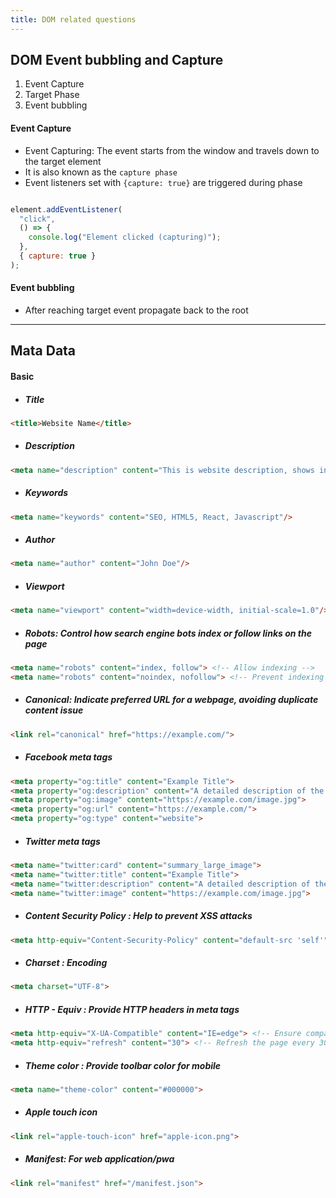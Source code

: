 ```yaml
---
title: DOM related questions 
---
```


## DOM Event bubbling and Capture 

1. Event Capture 
2. Target Phase 
3. Event bubbling 
#### Event Capture 
- Event Capturing: The event starts from the window and travels down to the target element 
- It is also known as the `capture phase`
- Event listeners set with `{capture: true}` are triggered during phase 
```javascript

element.addEventListener(
  "click",
  () => {
    console.log("Element clicked (capturing)");
  },
  { capture: true }
);
```

#### Event bubbling 
- After reaching target event propagate back to the root 

___

## Mata Data 

#### Basic 

- ##### Title
```html
<title>Website Name</title>

```

- ##### Description 
```html
<meta name="description" content="This is website description, shows in search result"/>
```

- ##### Keywords
```html
<meta name="keywords" content="SEO, HTML5, React, Javascript"/>
```

- ##### Author 
```html
<meta name="author" content="John Doe"/>
```

- ##### Viewport
```html
<meta name="viewport" content="width=device-width, initial-scale=1.0"/> 
```

- ##### Robots: Control how search engine bots index or follow links on the page 
```html
<meta name="robots" content="index, follow"> <!-- Allow indexing -->
<meta name="robots" content="noindex, nofollow"> <!-- Prevent indexing -->
```

- ##### Canonical: Indicate preferred URL for a webpage, avoiding duplicate  content issue 
```html
<link rel="canonical" href="https://example.com/">
```

- ##### Facebook meta tags 
```html
<meta property="og:title" content="Example Title">
<meta property="og:description" content="A detailed description of the page.">
<meta property="og:image" content="https://example.com/image.jpg">
<meta property="og:url" content="https://example.com/">
<meta property="og:type" content="website">
```

- ##### Twitter meta tags
```html
<meta name="twitter:card" content="summary_large_image">
<meta name="twitter:title" content="Example Title">
<meta name="twitter:description" content="A detailed description of the page.">
<meta name="twitter:image" content="https://example.com/image.jpg">
```

- ##### Content Security Policy : Help to prevent XSS attacks 
```html
<meta http-equiv="Content-Security-Policy" content="default-src 'self'">
```

- ##### Charset : Encoding 

```html
<meta charset="UTF-8">
```
- ##### HTTP - Equiv : Provide HTTP headers in meta tags
```html
<meta http-equiv="X-UA-Compatible" content="IE=edge"> <!-- Ensure compatibility with IE -->
<meta http-equiv="refresh" content="30"> <!-- Refresh the page every 30 seconds -->

```
- ##### Theme color : Provide toolbar color for mobile 
```html
<meta name="theme-color" content="#000000">
```
- ##### Apple touch icon
```html
<link rel="apple-touch-icon" href="apple-icon.png">
```
- ##### Manifest: For web application/pwa
```html
<link rel="manifest" href="/manifest.json">
```
